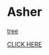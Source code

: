 <h1> Asher </h1>
  <a href="new treeee new new.html"> tree </a>




<a href="color tweeeeeeeeeen.html"> CLICK HERE </a> 
